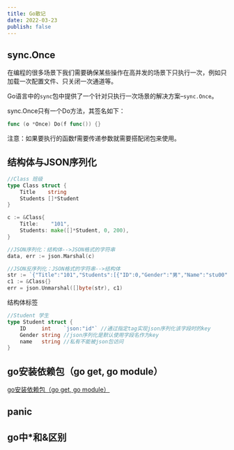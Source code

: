 ```yaml
---
title: Go散记
date: 2022-03-23
publish: false
---
```


## sync.Once

在编程的很多场景下我们需要确保某些操作在高并发的场景下只执行一次，例如只加载一次配置文件、只关闭一次通道等。

Go语言中的`sync`包中提供了一个针对只执行一次场景的解决方案–`sync.Once`。

sync.Once只有一个Do方法，其签名如下：

```go
func (o *Once) Do(f func()) {}
```

注意：如果要执行的函数f需要传递参数就需要搭配闭包来使用。

## 结构体与JSON序列化

```go
//Class 班级
type Class struct {
    Title    string
    Students []*Student
}

c := &Class{
    Title:    "101",
    Students: make([]*Student, 0, 200),
}

//JSON序列化：结构体-->JSON格式的字符串
data, err := json.Marshal(c)

//JSON反序列化：JSON格式的字符串-->结构体
str := `{"Title":"101","Students":[{"ID":0,"Gender":"男","Name":"stu00"},{"ID":1,"Gender":"男","Name":"stu01"},{"ID":2,"Gender":"男","Name":"stu02"},{"ID":3,"Gender":"男","Name":"stu03"},{"ID":4,"Gender":"男","Name":"stu04"},{"ID":5,"Gender":"男","Name":"stu05"},{"ID":6,"Gender":"男","Name":"stu06"},{"ID":7,"Gender":"男","Name":"stu07"},{"ID":8,"Gender":"男","Name":"stu08"},{"ID":9,"Gender":"男","Name":"stu09"}]}`
c1 := &Class{}
err = json.Unmarshal([]byte(str), c1)
```

结构体标签

```go
//Student 学生
type Student struct {
    ID     int    `json:"id"` //通过指定tag实现json序列化该字段时的key
    Gender string //json序列化是默认使用字段名作为key
    name   string //私有不能被json包访问
}
```

## go安装依赖包（go get, go module）

[go安装依赖包（go get, go module）](https://blog.csdn.net/weixin_41519463/article/details/103501485)



## panic



## go中*和&区别




